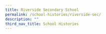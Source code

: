 ```yaml
---
title: Riverside Secondary School
permalink: /school-histories/riverside-sec/
description: ""
third_nav_title: School Histories
---
```

